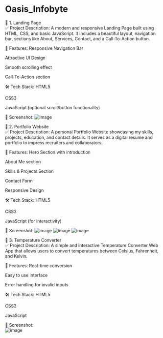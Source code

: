 # Oasis_Infobyte

📁 1. Landing Page
<br>
✅ Project Description:
A modern and responsive Landing Page built using HTML, CSS, and basic JavaScript. It includes a beautiful layout, navigation bar, sections like About, Services, Contact, and a Call-To-Action button.

🔧 Features:
Responsive Navigation Bar

Attractive UI Design

Smooth scrolling effect

Call-To-Action section

🛠️ Tech Stack:
HTML5

CSS3

JavaScript (optional scroll/button functionality)

📸 Screenshot:
![image](https://github.com/user-attachments/assets/aba099e8-2f63-48b1-9b06-5b7c2d114cba)


📁 2. Portfolio Website
<br>
✅ Project Description:
A personal Portfolio Website showcasing my skills, projects, education, and contact details. It serves as a digital resume and portfolio to impress recruiters and collaborators.

🔧 Features:
Hero Section with introduction

About Me section

Skills & Projects Section

Contact Form

Responsive Design

🛠️ Tech Stack:
HTML5

CSS3

JavaScript (for interactivity)

📸 Screenshot:
![image](https://github.com/user-attachments/assets/7def9e56-599b-46d1-a8fc-9b74e145006e)
![image](https://github.com/user-attachments/assets/de430cce-0321-4cb6-9604-4a330fc38d70)
![image](https://github.com/user-attachments/assets/2c89f2bc-e888-44b6-ab10-84d7d87d05bd)


📁 3. Temperature Converter
<br>
✅ Project Description:
A simple and interactive Temperature Converter Web App that allows users to convert temperatures between Celsius, Fahrenheit, and Kelvin.

🔧 Features:
Real-time conversion

Easy to use interface

Error handling for invalid inputs

🛠️ Tech Stack:
HTML5

CSS3

JavaScript

📸 Screenshot:
<br>
![image](https://github.com/user-attachments/assets/446d5d09-1adc-42a3-8f25-ef62939d382a)


